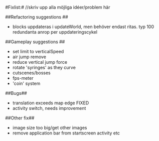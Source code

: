 #Fixlist:#
//skriv upp alla möjliga  idéer/problem  här

##Refactoring suggestions ##
* blocks uppdateras i updateWorld, men behöver endast ritas. typ 100 redundanta anrop per uppdateringscykel


##Gameplay suggestions ##
* set limit to verticalSpeed
* air jump remove
* reduce vertical jump force
* rotate 'syringes' as they curve
* cutscenes/bosses
* fps-meter
* 'coin' system

##Bugs##
* translation exceeds map edge  FIXED
* activity switch, needs improvement


##Other fix##
* image size too big/get other images
* remove application bar from startscreen activity etc
